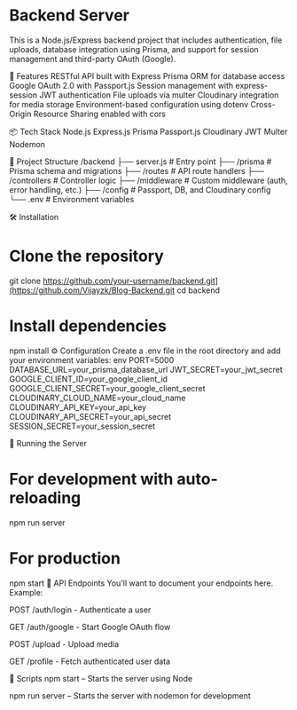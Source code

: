 # Backend Server
This is a Node.js/Express backend project that includes authentication, file uploads, database integration using Prisma, and support for session management and third-party OAuth (Google).

🚀 Features
RESTful API built with Express
Prisma ORM for database access
Google OAuth 2.0 with Passport.js
Session management with express-session
JWT authentication
File uploads via multer
Cloudinary integration for media storage
Environment-based configuration using dotenv
Cross-Origin Resource Sharing enabled with cors

📦 Tech Stack
Node.js
Express.js
Prisma
Passport.js
Cloudinary
JWT
Multer
Nodemon

📁 Project Structure
/backend
├── server.js            # Entry point
├── /prisma              # Prisma schema and migrations
├── /routes              # API route handlers
├── /controllers         # Controller logic
├── /middleware          # Custom middleware (auth, error handling, etc.)
├── /config              # Passport, DB, and Cloudinary config
└── .env                 # Environment variables


🛠️ Installation
# Clone the repository
git clone https://github.com/your-username/backend.git](https://github.com/Vijayzk/Blog-Backend.git
cd backend

# Install dependencies
npm install
⚙️ Configuration
Create a .env file in the root directory and add your environment variables:
env
PORT=5000
DATABASE_URL=your_prisma_database_url
JWT_SECRET=your_jwt_secret
GOOGLE_CLIENT_ID=your_google_client_id
GOOGLE_CLIENT_SECRET=your_google_client_secret
CLOUDINARY_CLOUD_NAME=your_cloud_name
CLOUDINARY_API_KEY=your_api_key
CLOUDINARY_API_SECRET=your_api_secret
SESSION_SECRET=your_session_secret

🚀 Running the Server

# For development with auto-reloading
npm run server

# For production
npm start
🧪 API Endpoints
You'll want to document your endpoints here. Example:

POST /auth/login - Authenticate a user

GET /auth/google - Start Google OAuth flow

POST /upload - Upload media

GET /profile - Fetch authenticated user data

📝 Scripts
npm start – Starts the server using Node

npm run server – Starts the server with nodemon for development
